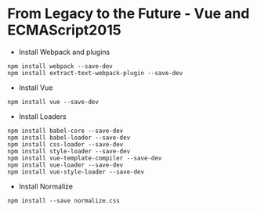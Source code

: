 # From Legacy to the Future - Vue and ECMAScript2015
- Install Webpack and plugins
```
npm install webpack --save-dev
npm install extract-text-webpack-plugin --save-dev
```
- Install Vue
```
npm install vue --save-dev
```
- Install Loaders
```
npm install babel-core --save-dev
npm install babel-loader --save-dev
npm install css-loader --save-dev
npm install style-loader --save-dev
npm install vue-template-compiler --save-dev
npm install vue-loader --save-dev
npm install vue-style-loader --save-dev
```
- Install Normalize
```
npm install --save normalize.css
```